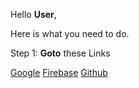 
Hello **User**,


  

Here is what you need to do.


Step 1: **Goto** these Links

[Google](https://www.google.com/)
[Firebase](https://firebase.google.com/)
[Github](https://github.com/)
